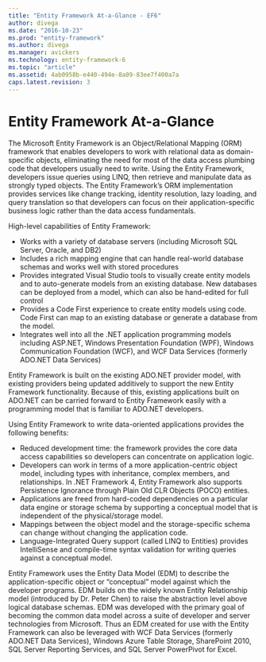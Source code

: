 ```yaml
---
title: "Entity Framework At-a-Glance - EF6"
author: divega
ms.date: "2016-10-23"
ms.prod: "entity-framework"
ms.author: divega
ms.manager: avickers
ms.technology: entity-framework-6
ms.topic: "article"
ms.assetid: 4ab0958b-e440-494e-8a09-83ee7f400a7a
caps.latest.revision: 3
---
```

# Entity Framework At-a-Glance
The Microsoft Entity Framework is an Object/Relational Mapping (ORM) framework that enables developers to work with relational data as domain-specific objects, eliminating the need for most of the data access plumbing code that developers usually need to write. Using the Entity Framework, developers issue queries using LINQ, then retrieve and manipulate data as strongly typed objects. The Entity Framework’s ORM implementation provides services like change tracking, identity resolution, lazy loading, and query translation so that developers can focus on their application-specific business logic rather than the data access fundamentals.  

High-level capabilities of Entity Framework:  

- Works with a variety of database servers (including Microsoft SQL Server, Oracle, and DB2)  
- Includes a rich mapping engine that can handle real-world database schemas and works well with stored procedures  
- Provides integrated Visual Studio tools to visually create entity models and to auto-generate models from an existing database. New databases can be deployed from a model, which can also be hand-edited for full control  
- Provides a Code First experience to create entity models using code. Code First can map to an existing database or generate a database from the model.  
- Integrates well into all the .NET application programming models including ASP.NET, Windows Presentation Foundation (WPF), Windows Communication Foundation (WCF), and WCF Data Services (formerly ADO.NET Data Services)  

Entity Framework is built on the existing ADO.NET provider model, with existing providers being updated additively to support the new Entity Framework functionality. Because of this, existing applications built on ADO.NET can be carried forward to Entity Framework easily with a programming model that is familiar to ADO.NET developers.  

Using Entity Framework to write data-oriented applications provides the following benefits:  

- Reduced development time: the framework provides the core data access capabilities so developers can concentrate on application logic.  
- Developers can work in terms of a more application-centric object model, including types with inheritance, complex members, and relationships. In .NET Framework 4, Entity Framework also supports Persistence Ignorance through Plain Old CLR Objects (POCO) entities.  
- Applications are freed from hard-coded dependencies on a particular data engine or storage schema by supporting a conceptual model that is independent of the physical/storage model.  
- Mappings between the object model and the storage-specific schema can change without changing the application code.  
- Language-Integrated Query support (called LINQ to Entities) provides IntelliSense and compile-time syntax validation for writing queries against a conceptual model.  

Entity Framework uses the Entity Data Model (EDM) to describe the application-specific object or “conceptual” model against which the developer programs. EDM builds on the widely known Entity Relationship model (introduced by Dr. Peter Chen) to raise the abstraction level above logical database schemas. EDM was developed with the primary goal of becoming the common data model across a suite of developer and server technologies from Microsoft. Thus an EDM created for use with the Entity Framework can also be leveraged with WCF Data Services (formerly ADO.NET Data Services), Windows Azure Table Storage, SharePoint 2010, SQL Server Reporting Services, and SQL Server PowerPivot for Excel.  
